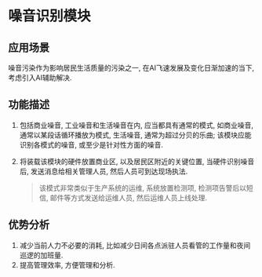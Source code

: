# 噪音识别模块

## 应用场景

噪音污染作为影响居民生活质量的污染之一, 在AI飞速发展及变化日渐加速的当下, 考虑引入AI辅助解决.

## 功能描述

1. 包括商业噪音, 工业噪音和生活噪音在内, 应当都具有通常的模式, 如商业噪音, 通常以某段话循环播放为模式, 生活噪音, 通常为超过分贝的乐曲; 该模块应能识别各模式的噪音, 或至少是针对性方面的噪音.

2. 将装载该模块的硬件放置商业区, 以及居民区附近的关键位置, 当硬件识别噪音后, 发送消息给相关管理人员, 然后人员可到达现场执法.

   > 该模式非常类似于生产系统的运维, 系统放置检测项, 检测项告警后以短信, 邮件等方式发送给运维人员, 然后运维人员上线处理.

## 优势分析

1. 减少当前人力不必要的消耗, 比如减少日间各点派驻人员看管的工作量和夜间巡逻的加班量.
2. 提高管理效率, 方便管理和分析.